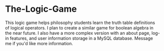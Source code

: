 # The-Logic-Game
This logic game helps philosophy students learn the truth table definitions of logical operators. I plan to create a similar game for boolean algebra in the near future. I also have a more complex version with an about page, log-in features, and user information storage in a MySQL database. Message me if you'd like more information.
